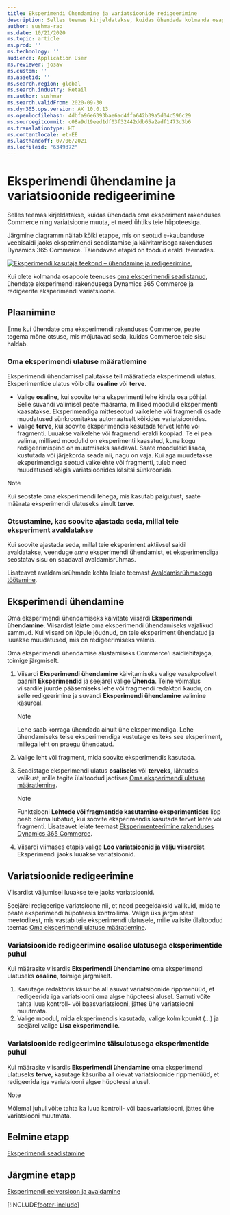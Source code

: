 ```yaml
---
title: Eksperimendi ühendamine ja variatsioonide redigeerimine
description: Selles teemas kirjeldatakse, kuidas ühendada kolmanda osapoole teenuses olev eksperiment rakendusega Dynamics 365 Commerce ja redigeerida eksperimendi variatsioone.
author: sushma-rao
ms.date: 10/21/2020
ms.topic: article
ms.prod: ''
ms.technology: ''
audience: Application User
ms.reviewer: josaw
ms.custom: ''
ms.assetid: ''
ms.search.region: global
ms.search.industry: Retail
ms.author: sushmar
ms.search.validFrom: 2020-09-30
ms.dyn365.ops.version: AX 10.0.13
ms.openlocfilehash: 4dbfa96e6393bae6ad4ffa642b39a5d04c596c29
ms.sourcegitcommit: c08a9d19eed1df03f32442ddb65a2adf1473d3b6
ms.translationtype: HT
ms.contentlocale: et-EE
ms.lasthandoff: 07/06/2021
ms.locfileid: "6349372"
---
```

# <a name="connect-an-experiment-and-edit-variations"></a>Eksperimendi ühendamine ja variatsioonide redigeerimine

Selles teemas kirjeldatakse, kuidas ühendada oma eksperiment rakenduses Commerce ning variatsioone muuta, et need ühtiks teie hüpoteesiga. 

Järgmine diagramm näitab kõiki etappe, mis on seotud e-kaubanduse veebisaidi jaoks eksperimendi seadistamise ja käivitamisega rakenduses Dynamics 365 Commerce. Täiendavad etapid on toodud eraldi teemades.

[ ![Eksperimendi kasutaja teekond – ühendamine ja redigeerimine.](./media/experimentation_connect_edit.svg) ](./media/experimentation_connect_edit.svg#lightbox)

Kui olete kolmanda osapoole teenuses [oma eksperimendi seadistanud](experimentation-setup.md), ühendate eksperimendi rakendusega Dynamics 365 Commerce ja redigeerite eksperimendi variatsioone.

## <a name="planning-considerations"></a>Plaanimine

Enne kui ühendate oma eksperimendi rakenduses Commerce, peate tegema mõne otsuse, mis mõjutavad seda, kuidas Commerce teie sisu haldab.

### <a name="determine-the-scope-of-your-experiment"></a>Oma eksperimendi ulatuse määratlemine
Eksperimendi ühendamisel palutakse teil määratleda eksperimendi ulatus. Eksperimentide ulatus võib olla **osaline** või **terve**.
- Valige **osaline**, kui soovite teha eksperimenti lehe kindla osa põhjal. Selle suvandi valimisel peate määrama, millised moodulid eksperimenti kaasatakse. Eksperimendiga mitteseotud vaikelehe või fragmendi osade muudatused sünkroonitakse automaatselt kõikides variatsioonides.
- Valige **terve**, kui soovite eksperimendis kasutada tervet lehte või fragmenti. Luuakse vaikelehe või fragmendi eraldi koopiad. Te ei pea valima, millised moodulid on eksperimenti kaasatud, kuna kogu redigeerimispind on muutmiseks saadaval. Saate mooduleid lisada, kustutada või järjekorda seada nii, nagu on vaja. Kui aga muudetakse eksperimendiga seotud vaikelehte või fragmenti, tuleb need muudatused kõigis variatsioonides käsitsi sünkroonida.

<!-- not to editors, we're adding an image here to illustrate the difference. it will help.) -->

> [!NOTE]
> Kui seostate oma eksperimendi lehega, mis kasutab paigutust, saate määrata eksperimendi ulatuseks ainult **terve**.

### <a name="decide-if-you-want-to-schedule-when-your-experiment-is-published"></a>Otsustamine, kas soovite ajastada seda, millal teie eksperiment avaldatakse
Kui soovite ajastada seda, millal teie eksperiment aktiivsel saidil avaldatakse, veenduge *enne* eksperimendi ühendamist, et eksperimendiga seostatav sisu on saadaval avaldamisrühmas. 

Lisateavet avaldamisrühmade kohta leiate teemast [Avaldamisrühmadega töötamine](publish-groups.md).


## <a name="connect-your-experiment"></a>Eksperimendi ühendamine
Oma eksperimendi ühendamiseks käivitate viisardi **Eksperimendi ühendamine**. Viisardist leiate oma eksperimendi ühendamiseks vajalikud sammud. Kui viisard on lõpule jõudnud, on teie eksperiment ühendatud ja luuakse muudatused, mis on redigeerimiseks valmis.

Oma eksperimendi ühendamise alustamiseks Commerce'i saidiehitajaga, toimige järgmiselt.

1. Viisardi **Eksperimendi ühendamine** käivitamiseks valige vasakpoolselt paanilt **Eksperimendid** ja seejärel valige **Ühenda**. Teine võimalus viisardile juurde pääsemiseks lehe või fragmendi redaktori kaudu, on selle redigeerimine ja suvandi **Eksperimendi ühendamine** valimine käsureal.

    > [!NOTE]
    > Lehe saab korraga ühendada ainult ühe eksperimendiga. Lehe ühendamiseks teise eksperimendiga kustutage esiteks see eksperiment, millega leht on praegu ühendatud.

1. Valige leht või fragment, mida soovite eksperimendis kasutada.
1. Seadistage eksperimendi ulatus **osaliseks** või **terveks**, lähtudes valikust, mille tegite ülaltoodud jaotises [Oma eksperimendi ulatuse määratlemine](#determine-the-scope-of-your-experiment).
    > [!NOTE]
    > Funktsiooni **Lehtede või fragmentide kasutamine eksperimentides** lipp peab olema lubatud, kui soovite eksperimendis kasutada tervet lehte või fragmenti. Lisateavet leiate teemast [Eksperimenteerimine rakenduses Dynamics 365 Commerce](experimentation-overview.md).
    
1. Viisardi viimases etapis valige **Loo variatsioonid ja välju viisardist**. Eksperimendi jaoks luuakse variatsioonid. 

## <a name="edit-your-variations"></a>Variatsioonide redigeerimine
Viisardist väljumisel luuakse teie jaoks variatsioonid. 

Seejärel redigeerige variatsioone nii, et need peegeldaksid valikuid, mida te peate eksperimendi hüpoteesis kontrollima. Valige üks järgmistest meetoditest, mis vastab teie eksperimendi ulatusele, mille valisite ülaltoodud teemas [Oma eksperimendi ulatuse määratlemine](#determine-the-scope-of-your-experiment).

### <a name="edit-variations-for-experiments-with-partial-scope"></a>Variatsioonide redigeerimine osalise ulatusega eksperimentide puhul
Kui määrasite viisardis **Eksperimendi ühendamine** oma eksperimendi ulatuseks **osaline**, toimige järgmiselt.

1. Kasutage redaktoris käsuriba all asuvat variatsioonide rippmenüüd, et redigeerida iga variatsiooni oma algse hüpoteesi alusel. Samuti võite tahta luua kontroll- või baasvariatsiooni, jättes ühe variatsiooni muutmata.
1. Valige moodul, mida eksperimendis kasutada, valige kolmikpunkt (...) ja seejärel valige **Lisa eksperimendile**.

### <a name="edit-variations-for-experiments-with-entire-scope"></a>Variatsioonide redigeerimine täisulatusega eksperimentide puhul
Kui määrasite viisardis **Eksperimendi ühendamine** oma eksperimendi ulatuseks **terve**, kasutage käsuriba all olevat variatsioonide rippmenüüd, et redigeerida iga variatsiooni algse hüpoteesi alusel. 

> [!NOTE]
> Mõlemal juhul võite tahta ka luua kontroll- või baasvariatsiooni, jättes ühe variatsiooni muutmata.

## <a name="previous-step"></a>Eelmine etapp
[Eksperimendi seadistamine](experimentation-setup.md) 


## <a name="next-step"></a>Järgmine etapp
[Eksperimendi eelversioon ja avaldamine](experimentation-preview-publish.md)


[!INCLUDE[footer-include](../includes/footer-banner.md)]